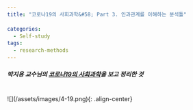 ```yaml
---
title: "코로나19의 사회과학&#58; Part 3. 인과관계를 이해하는 분석틀"

categories:
  - Self-study
tags:
  - research-methods
---
```


##### 박지용 교수님의 [코로나19의 사회과학](https://www.youtube.com/watch?v=yS-N4YfZg0s&list=PLKKkeayRo4PU0fpXF_N3rQx6DdJqiie_9&index=5)을 보고 정리한 것

<br/>
![](/assets/images/4-19.png){: .align-center}

